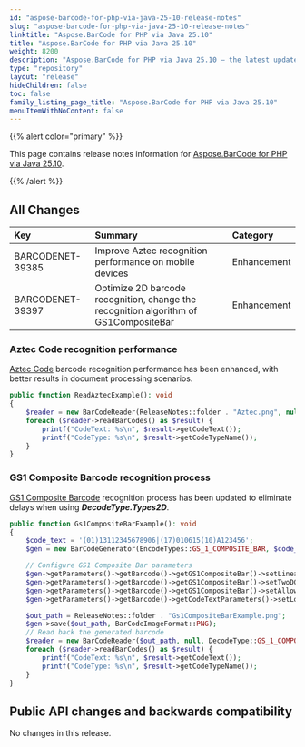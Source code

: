 ```yaml
---
id: "aspose-barcode-for-php-via-java-25-10-release-notes"
slug: "aspose-barcode-for-php-via-java-25-10-release-notes"
linktitle: "Aspose.BarCode for PHP via Java 25.10"
title: "Aspose.BarCode for PHP via Java 25.10"
weight: 8200
description: "Aspose.BarCode for PHP via Java 25.10 – the latest updates and fixes."
type: "repository"
layout: "release"
hideChildren: false
toc: false
family_listing_page_title: "Aspose.BarCode for PHP via Java 25.10"
menuItemWithNoContent: false
---
```


{{% alert color="primary" %}}

This page contains release notes information for [Aspose.BarCode for PHP via Java 25.10](https://releases.aspose.com/barcode/php/new-releases/aspose.barcode-for-php-via-java-25.10/).

{{% /alert %}}
## **All Changes**

| **Key**          | **Summary**                                                                     | **Category**  |
|:-----------------|:--------------------------------------------------------------------------------|:--------------|
|BARCODENET-39385|Improve Aztec recognition performance on mobile devices|Enhancement|
|BARCODENET-39397|Optimize 2D barcode recognition, change the recognition algorithm of GS1CompositeBar|Enhancement|

### Aztec Code recognition performance
[Aztec Code](https://en.wikipedia.org/wiki/Aztec_Code) barcode recognition performance has been enhanced, with better results in document processing scenarios.

```php
public function ReadAztecExample(): void
{
    $reader = new BarCodeReader(ReleaseNotes::folder . "Aztec.png", null, DecodeType::AZTEC);
    foreach ($reader->readBarCodes() as $result) {
        printf("CodeText: %s\n", $result->getCodeText());
        printf("CodeType: %s\n", $result->getCodeTypeName());
    }
}

```

### GS1 Composite Barcode recognition process
[GS1 Composite Barcode](https://docs.aspose.com/barcode/net/gs1-composite-barcodes/) recognition process has been updated to eliminate delays when using ***DecodeType.Types2D***.

```php
public function Gs1CompositeBarExample(): void
{
    $code_text = '(01)13112345678906|(17)010615(10)A123456';
    $gen = new BarCodeGenerator(EncodeTypes::GS_1_COMPOSITE_BAR, $code_text);

    // Configure GS1 Composite Bar parameters
    $gen->getParameters()->getBarcode()->getGS1CompositeBar()->setLinearComponentType(EncodeTypes::GS_1_CODE_128);
    $gen->getParameters()->getBarcode()->getGS1CompositeBar()->setTwoDComponentType(TwoDComponentType::CC_C);
    $gen->getParameters()->getBarcode()->getGS1CompositeBar()->setAllowOnlyGS1Encoding(true);
    $gen->getParameters()->getBarcode()->getCodeTextParameters()->setLocation(CodeLocation::NONE);

    $out_path = ReleaseNotes::folder . "Gs1CompositeBarExample.png";
    $gen->save($out_path, BarCodeImageFormat::PNG);
    // Read back the generated barcode
    $reader = new BarCodeReader($out_path, null, DecodeType::GS_1_COMPOSITE_BAR);
    foreach ($reader->readBarCodes() as $result) {
        printf("CodeText: %s\n", $result->getCodeText());
        printf("CodeType: %s\n", $result->getCodeTypeName());
    }
}
```

## Public API changes and backwards compatibility

No changes in this release.